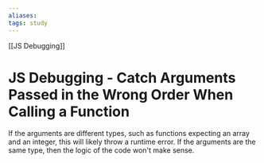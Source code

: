 ```yaml
---
aliases:
tags: study
---
```

[[JS Debugging]]
# JS Debugging - Catch Arguments Passed in the Wrong Order When Calling a Function
If the arguments are different types, such as functions expecting an array and an integer, this will likely throw a runtime error. If the arguments are the same type, then the logic of the code won't make sense.